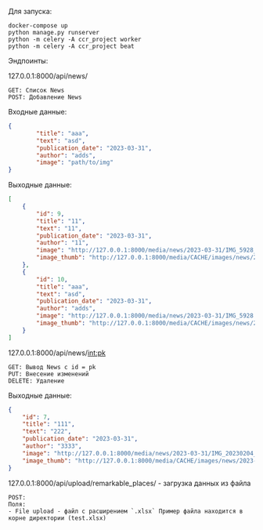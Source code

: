 Для запуска: 

    docker-compose up
    python manage.py runserver
    python -m celery -A ccr_project worker 
    python -m celery -A ccr_project beat 

Эндпоинты:
    
127.0.0.1:8000/api/news/

    GET: Список News
    POST: Добавление News

Входные данные:
```json
{
        "title": "aaa",
        "text": "asd",
        "publication_date": "2023-03-31",
        "author": "adds",
        "image": "path/to/img"
}
```

Выходные данные:
```json
[
    {
        "id": 9,
        "title": "11",
        "text": "11",
        "publication_date": "2023-03-31",
        "author": "11",
        "image": "http://127.0.0.1:8000/media/news/2023-03-31/IMG_5928_W7iGQpC.jpg",
        "image_thumb": "http://127.0.0.1:8000/media/CACHE/images/news/2023-03-31/IMG_5928_W7iGQpC/497572bcd1e3c9010aa0664ee14a4458.png"
    },
    {
        "id": 10,
        "title": "aaa",
        "text": "asd",
        "publication_date": "2023-03-31",
        "author": "adds",
        "image": "http://127.0.0.1:8000/media/news/2023-03-31/IMG_5928.png",
        "image_thumb": "http://127.0.0.1:8000/media/CACHE/images/news/2023-03-31/IMG_5928/b09009b40f50468a786ffe971ae10539.png"
    }
]
```

127.0.0.1:8000/api/news/<int:pk>
    
    GET: Вывод News c id = pk
    PUT: Внесение изменений
    DELETE: Удаление
Выходные данные:
```json
{
    "id": 7,
    "title": "111",
    "text": "222",
    "publication_date": "2023-03-31",
    "author": "3333",
    "image": "http://127.0.0.1:8000/media/news/2023-03-31/IMG_20230204_163842.jpg",
    "image_thumb": "http://127.0.0.1:8000/media/CACHE/images/news/2023-03-31/IMG_20230204_163842/57b22d43f8c091b6d52da11653280d52.png"
}
```


127.0.0.1:8000/api/upload/remarkable_places/ - загрузка данных из файла
    
    POST:
    Поля:
    - File upload - файл с расширением `.xlsx` Пример файла находится в корне директории (test.xlsx)

